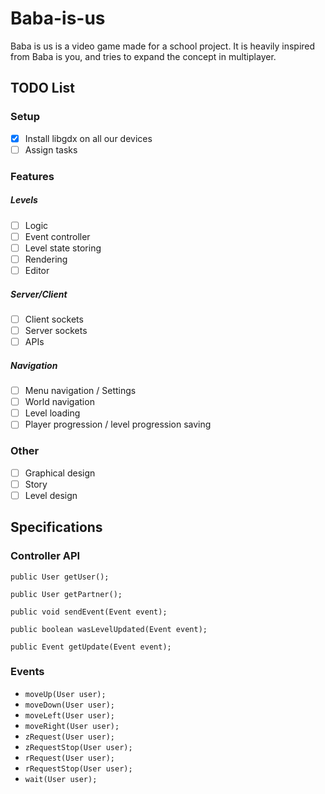# Baba-is-us
Baba is us is a video game made for a school project. It is heavily inspired from Baba is you, and tries to expand the concept in multiplayer.

## TODO List

### Setup

- [x]  Install libgdx on all our devices
- [ ]  Assign tasks

### Features

##### Levels

- [ ] Logic
- [ ] Event controller
- [ ] Level state storing
- [ ] Rendering
- [ ] Editor

##### Server/Client

- [ ] Client sockets
- [ ] Server sockets
- [ ] APIs

##### Navigation

- [ ] Menu navigation / Settings
- [ ] World navigation
- [ ] Level loading
- [ ] Player progression / level progression saving

### Other

- [ ] Graphical design
- [ ] Story
- [ ] Level design

## Specifications

### Controller API

`public User getUser();`

`public User getPartner();`

`public void sendEvent(Event event);`

`public boolean wasLevelUpdated(Event event);`

`public Event getUpdate(Event event);`

### Events

* `moveUp(User user);`
* `moveDown(User user);`
* `moveLeft(User user);`
* `moveRight(User user);`
* `zRequest(User user);`
* `zRequestStop(User user);`
* `rRequest(User user);`
* `rRequestStop(User user);`
* `wait(User user);`
